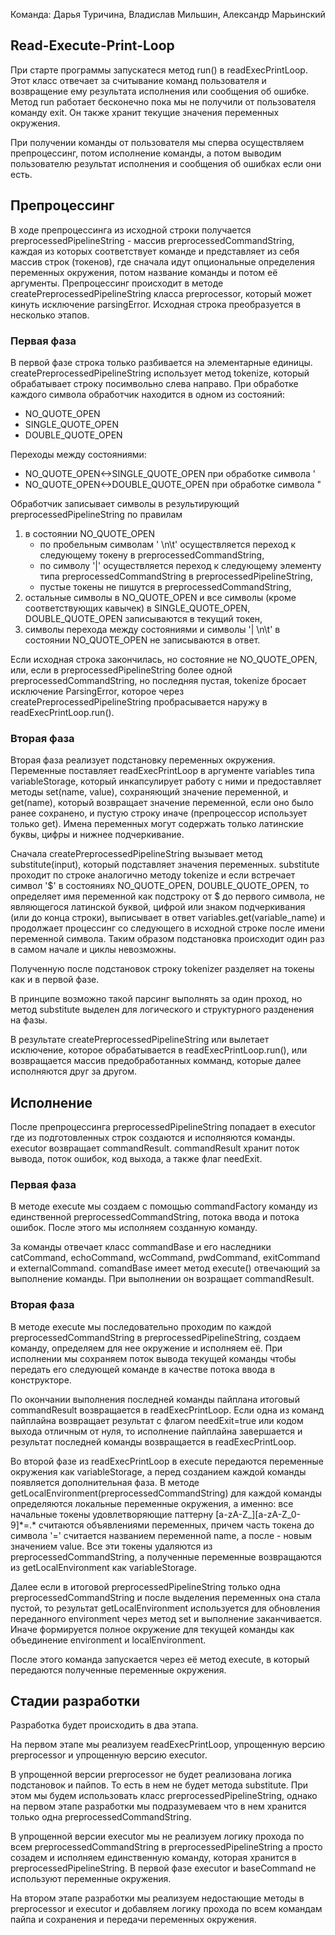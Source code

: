 Команда: Дарья Туричина, Владислав Мильшин, Александр Марьинский

## Read-Execute-Print-Loop
При старте программы запускатеся метод run() в readExecPrintLoop. Этот класс отвечает за считывание команд пользователя и возвращение ему результата исполнения или сообщения об ошибке. Метод run работает бесконечно пока мы не получили от пользователя команду exit. Он также хранит текущие значения переменных окружения.

При получении команды от пользователя мы сперва осуществляем препроцессинг, потом исполнение команды, а потом выводим пользователю результат исполнения и сообщения об ошибках если они есть.

## Препроцессинг

В ходе препроцессинга из исходной строки получается preprocessedPipelineString - массив preprocessedCommandString, каждая из которых соответствует команде и представляет из себя массив строк (токенов), где сначала идут опциональные определения переменных окружения, потом название команды и потом её аргументы.
Препроцессинг происходит в методе createPreprocessedPipelineString класса preprocessor, который может кинуть исключение parsingError. Исходная строка преобразуется в несколько этапов.

### Первая фаза

В первой фазе строка только разбивается на элементарные единицы. createPreprocessedPipelineString использует метод tokenize, который обрабатывает строку посимвольно слева направо. При обработке каждого символа обработчик находится в одном из состояний:
<ul>
<li>NO_QUOTE_OPEN</li>
<li>SINGLE_QUOTE_OPEN</li>
<li>DOUBLE_QUOTE_OPEN</li>
</ul>
Переходы между состояниями:
<ul>
<li>NO_QUOTE_OPEN<->SINGLE_QUOTE_OPEN при обработке символа '</li>
<li>NO_QUOTE_OPEN<->DOUBLE_QUOTE_OPEN при обработке символа "</li>
</ul>

Обработчик записывает символы в результирующий preprocessedPipelineString по правилам
<ol>
<li> в состоянии NO_QUOTE_OPEN
<ul>
<li>по пробельным символам ' \n\t' осуществляется переход к следующему токену в preprocessedCommandString, </li>
<li>по символу '|' осуществляется переход к следующему элементу типа preprocessedCommandString в preprocessedPipelineString, </li>
<li>пустые токены не пишутся в preprocessedCommandString, </li>
</ul>
</li>
<li> остальные символы в NO_QUOTE_OPEN и все символы (кроме соответствующих кавычек) в SINGLE_QUOTE_OPEN, DOUBLE_QUOTE_OPEN записываются в текущий токен, </li>
<li> символы перехода между состояниями и символы '| \n\t' в состоянии NO_QUOTE_OPEN не записываются в ответ. </li>
</ol>
Если исходная строка закончилась, но состояние не NO_QUOTE_OPEN, или, если в preprocessedPipelineString более одной preprocessedCommandString, но последняя пустая, tokenize бросает исключение ParsingError, которое через createPreprocessedPipelineString пробрасывается наружу в readExecPrintLoop.run().

### Вторая фаза

Вторая фаза реализует подстановку переменных окружения. Переменные поставляет readExecPrintLoop в аргументе variables типа variableStorage, который инкапсулирует работу с ними и предоставляет методы set(name, value), сохраняющий значение переменной, и get(name), который возвращает значение переменной, если оно было ранее сохранено, и пустую строку иначе (препроцессор использует только get). Имена переменных могут содержать только латинские буквы, цифры и нижнее подчеркивание.

Сначала createPreprocessedPipelineString вызывает метод substitute(input), который подставляет значения переменных. substitute проходит по строке аналогично методу tokenize и если встречает символ '$' в состояниях NO_QUOTE_OPEN, DOUBLE_QUOTE_OPEN, то определяет имя переменной как подстроку от $ до первого символа, не являющегося латинской буквой, цифрой или знаком подчеркивания (или до конца строки), выписывает в ответ variables.get(variable_name) и продолжает процессинг со следующего в исходной строке после имени переменной символа. Таким образом подстановка происходит один раз в самом начале и циклы невозможны. 

Полученную после подстановок строку tokenizer разделяет на токены как и в первой фазе.

В принципе возможно такой парсинг выполнять за один проход, но метод substitute выделен для логического и структурного разденения на фазы.

В результате createPreprocessedPipelineString или вылетает исключение, которое обрабатывается в readExecPrintLoop.run(), или возвращается массив предобработанных комманд, которые далее исполняются друг за другом.

## Исполнение
После препроцессинга preprocessedPipelineString попадает в executor где из подготовленных строк создаются и исполняются команды. executor возвращает commandResult. commandResult хранит поток вывода, поток ошибок, код выхода, а также флаг needExit. 

### Первая фаза
В методе execute мы создаем с помощью commandFactory команду из единственной preprocessedCommandString, потока ввода и потока ошибок. После этого мы исполняем созданную команду. 

За команды отвечает класс commandBase и его наследники catCommand, echoCommand, wcCommand, pwdCommand, exitCommand и externalCommand. comandBase имеет метод execute() отвечающий за выполнение команды. При выполнении он возращает commandResult. 

### Вторая фаза
В методе execute мы последовательно проходим по каждой preprocessedCommandString в preprocessedPipelineString, создаем команду, определяем для нее окружение и исполняем её. При исполнении мы сохраняем поток вывода текущей команды чтобы передать его следующей команде в качестве потока ввода в конструкторе.

По окончании выполнения последней команды пайплана итоговый commandResult возвращается в readExecPrintLoop. Если одна из команд пайплайна возвращает результат с флагом needExit=true или кодом выхода отличным от нуля, то исполнение пайплайна завершается и результат последней команды возвращается в readExecPrintLoop.

Во второй фазе из readExecPrintLoop в execute передаются переменные окружения как variableStorage, а перед созданием каждой команды появляется дополнительная фаза. В методе getLocalEnvironment(preprocessedCommandString) для каждой команды определяются локальные переменные окружения, а именно: все начальные токены удовлетворяющие паттерну [a-zA-Z_][a-zA-Z_0-9]\*=.\* считаются объявлениями переменных, причем часть токена до символа '=' считается названием переменной name, а после - новым значением value. Все эти токены удаляются из preprocessedCommandString, а полученные переменные возвращаются из getLocalEnvironment как variableStorage. 

Далее если в итоговой preprocessedPipelineString только одна preprocessedCommandString и после выделения переменных она стала пустой, то результат getLocalEnvironment используется для обновления переданного environment через метод set и выполнение заканчивается. Иначе формируется полное окружение для текущей команды как объединение environment и localEnvironment.

После этого команда запускается через её метод execute, в который передаются полученные переменные окружения.

## Стадии разработки
Разработка будет происходить в два этапа.

На первом этапе мы реализуем readExecPrintLoop, упрощенную версию preprocessor и упрощенную версию executor. 

В упрощенной версии preprocessor не будет реализована логика подстановок и пайпов. То есть в нем не будет метода substitute. При этом мы будем использовать класс preprocessedPipelineString, однако на первом этапе разработки мы подразумеваем что в нем хранится только одна preprocessedCommandString. 

В упрощенной версии executor мы не реализуем логику прохода по всем preprocessedCommandString в preprocessedPipelineString а просто созадем и исполняем единственную команду, которая хранится в preprocessedPipelineString. В первой фазе executor и baseCommand не используют переменные окружения. 

На втором этапе разработки мы реализуем недостающиe методы в preprocessor и executor и добавляем логику прохода по всем командам пайпа и сохранения и передачи переменных окружения.

